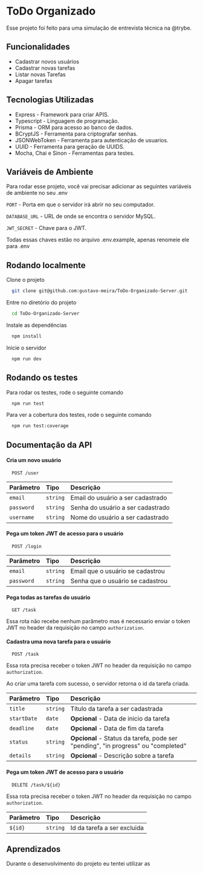 
# ToDo Organizado

Esse projeto foi feito para uma simulação de entrevista técnica na @trybe.


## Funcionalidades

- Cadastrar novos usuários
- Cadastrar novas tarefas
- Listar novas Tarefas
- Apagar tarefas


## Tecnologias Utilizadas

-  Express - Framework para criar APIS.
-  Typescript - Linguagem de programação.
-  Prisma - ORM para acesso ao banco de dados.
-  BCryptJS - Ferramenta para criptografar senhas.
-  JSONWebToken - Ferramenta para autenticação de usuarios.
-  UUID - Ferramenta para geração de UUIDS.
-  Mocha, Chai e Sinon - Ferramentas para testes.
## Variáveis de Ambiente

Para rodar esse projeto, você vai precisar adicionar as seguintes variáveis de ambiente no seu .env

`PORT` - Porta em que o servidor irá abrir no seu computador.

`DATABASE_URL` - URL de onde se encontra o servidor MySQL.

`JWT_SECRET` - Chave para o JWT.

Todas essas chaves estão no arquivo .env.example, apenas renomeie ele para .env
## Rodando localmente

Clone o projeto

```bash
  git clone git@github.com:gustavo-meira/ToDo-Organizado-Server.git
```

Entre no diretório do projeto

```bash
  cd ToDo-Organizado-Server
```

Instale as dependências

```bash
  npm install
```

Inicie o servidor

```bash
  npm run dev
```


## Rodando os testes

Para rodar os testes, rode o seguinte comando

```bash
  npm run test
```

Para ver a cobertura dos testes, rode o seguinte comando

```bash
  npm run test:coverage
```
## Documentação da API

#### Cria um novo usuário

```http
  POST /user
```

| Parâmetro   | Tipo       | Descrição                           |
| :---------- | :--------- | :---------------------------------- |
| `email` | `string` | Email do usuário a ser cadastrado |
| `password` | `string` | Senha do usuário a ser cadastrado |
| `username` | `string` | Nome do usuário a ser cadastrado |

#### Pega um token JWT de acesso para o usuário

```http
  POST /login
```

| Parâmetro   | Tipo       | Descrição                           |
| :---------- | :--------- | :---------------------------------- |
| `email` | `string` | Email que o usuário se cadastrou |
| `password` | `string` | Senha que o usuário se cadastrou |

#### Pega todas as tarefas do usuário

```http
  GET /task
```
Essa rota não recebe nenhum parâmetro mas é necessario enviar o token JWT no header da requisição no campo `authorization`.

#### Cadastra uma nova tarefa para o usuário

```http
  POST /task
```

Essa rota precisa receber o token JWT no header da requisição no campo `authorization`.

Ao criar uma tarefa com sucesso, o servidor retorna o id da tarefa criada.

| Parâmetro   | Tipo       | Descrição                           |
| :---------- | :--------- | :---------------------------------- |
| `title` | `string` | Título da tarefa a ser cadastrada |
| `startDate` | `date` | **Opcional** - Data de inicio da tarefa |
| `deadline` | `date` | **Opcional** - Data de fim da tarefa |
| `status` | `string` | **Opcional** - Status da tarefa, pode ser "pending", "in progress" ou "completed" |
| `details` | `string` | **Opcional** - Descrição sobre a tarefa |

#### Pega um token JWT de acesso para o usuário

```http
  DELETE /task/${id}
```

Essa rota precisa receber o token JWT no header da requisição no campo `authorization`.

| Parâmetro   | Tipo       | Descrição                           |
| :---------- | :--------- | :---------------------------------- |
| `${id}` | `string` | Id da tarefa a ser excluida |

## Aprendizados

Durante o desenvolvimento do projeto eu tentei utilizar as 

